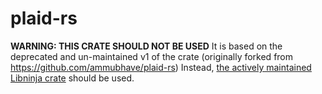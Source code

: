 # plaid-rs

**WARNING: THIS CRATE SHOULD NOT BE USED**
It is based on the deprecated and un-maintained v1 of the crate (originally forked from https://github.com/ammubhave/plaid-rs)
Instead, [the actively maintained Libninja crate](https://github.com/libninjacom/plaid-rs) should be used.

